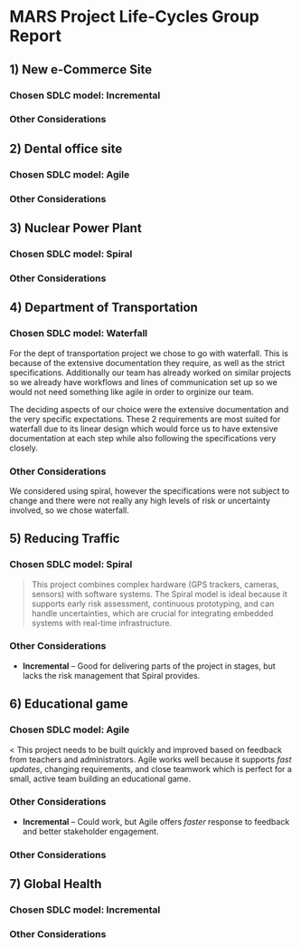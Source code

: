 # MARS Project Life-Cycles Group Report


## 1) New e-Commerce Site
### Chosen SDLC model: Incremental
<!-- Add justification, which includes key aspects below-->

### Other Considerations 
<!-- Add other considered options below-->


## 2) Dental office site
### Chosen SDLC model: Agile
<!-- Add justification, which includes key aspects below-->

### Other Considerations 
<!-- Add other considered options below-->


## 3) Nuclear Power Plant
### Chosen SDLC model: Spiral
<!-- Add justification, which includes key aspects below-->

### Other Considerations 
<!-- Add other considered options below-->

## 4) Department of Transportation
### Chosen SDLC model: Waterfall
<!-- Add justification, which includes key aspects below-->
For the dept of transportation project we chose to go with waterfall. This is because of the extensive documentation they require, as well as the strict specifications. Additionally our team has already worked on similar projects so we already have workflows and lines of communication set up so we would not need something like agile in order to orginize our team.

The deciding aspects of our choice were the extensive documentation and the very specific expectations. These 2 requirements are most suited for waterfall due to its linear design which would force us to have extensive documentation at each step while also following the specifications very closely. 

### Other Considerations 
<!-- Add other considered options below-->

We considered using spiral, however the specifications were not subject to change and there were not really any high levels of risk or uncertainty involved, so we chose waterfall.


## 5) Reducing Traffic
### Chosen SDLC model: Spiral
> This project combines complex hardware (GPS trackers, cameras, sensors) with software systems. The Spiral model is ideal because it supports early risk assessment, continuous prototyping, and can handle uncertainties, which are crucial for integrating embedded systems with real-time infrastructure.

### Other Considerations 
- **Incremental** –  Good for delivering parts of the project in stages, but lacks the risk management that Spiral provides.


## 6) Educational game
### Chosen SDLC model: Agile
< This project needs to be built quickly and improved based on feedback from teachers and administrators. Agile works well because it supports *fast updates*, changing requirements, and close teamwork  which is perfect for a small, active team building an educational game.

### Other Considerations 
- **Incremental** – Could work, but Agile offers *faster* response to feedback and better stakeholder engagement.

### Other Considerations 
<!-- Add other considered options below-->


## 7) Global Health
### Chosen SDLC model: Incremental
<!-- Add justification, which includes key aspects below-->

### Other Considerations 
<!-- Add other considered options below-->

